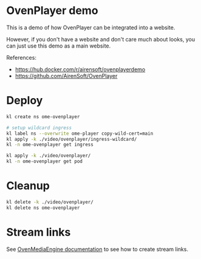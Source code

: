 
# OvenPlayer demo

This is a demo of how OvenPlayer can be integrated into a website.

However, if you don't have a website and don't care much about looks,
you can just use this demo as a main website.

References:
- https://hub.docker.com/r/airensoft/ovenplayerdemo
- https://github.com/AirenSoft/OvenPlayer

# Deploy

```bash
kl create ns ome-ovenplayer

# setup wildcard ingress
kl label ns --overwrite ome-player copy-wild-cert=main
kl apply -k ./video/ovenplayer/ingress-wildcard/
kl -n ome-ovenplayer get ingress

kl apply -k ./video/ovenplayer/
kl -n ome-ovenplayer get pod
```

# Cleanup

```bash
kl delete -k ./video/ovenplayer/
kl delete ns ome-ovenplayer
```

# Stream links

See [OvenMediaEngine documentation](../ome/) to see how to create stream links.
